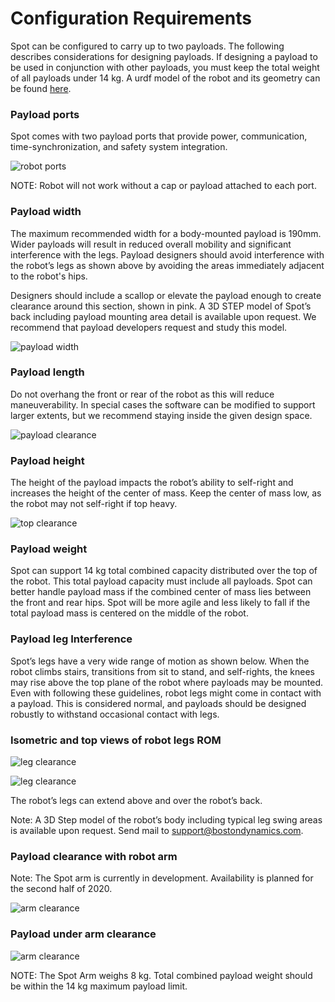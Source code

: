 <!--
Copyright (c) 2022 Boston Dynamics, Inc.  All rights reserved.

Downloading, reproducing, distributing or otherwise using the SDK Software
is subject to the terms and conditions of the Boston Dynamics Software
Development Kit License (20191101-BDSDK-SL).
-->

# Configuration Requirements

Spot can be configured to carry up to two payloads. The following describes considerations for designing payloads. If designing a payload to be used in conjunction with other payloads, you must keep the total weight of all payloads under 14 kg. A urdf model of the robot and its geometry can be found [here](../../files/spot_base_urdf.zip).


### Payload ports

Spot comes with two payload ports that provide power, communication, time-synchronization, and safety system integration.


![robot ports][config-image1]


NOTE: Robot will not work without a cap or payload attached to each port.


### Payload width

The maximum recommended width for a body-mounted payload is 190mm. Wider payloads will result in reduced overall mobility and significant interference with the legs. Payload designers should avoid interference with the robot’s legs as shown above by avoiding the areas immediately adjacent to the robot's hips.

Designers should include a scallop or elevate the payload enough to create clearance around this section, shown in pink. A 3D STEP model of Spot’s back including payload mounting area detail is available upon request. We recommend that payload developers request and study this model.


![payload width][config-image2]



### Payload length

Do not overhang the front or rear of the robot as this will reduce maneuverability. In special cases the software can be modified to support larger extents, but we recommend staying inside the given design space.


![payload clearance][config-image3]



### Payload height

The height of the payload impacts the robot’s ability to self-right and increases the height of the center of mass. Keep the center of mass low, as the robot may not self-right if top heavy.


![top clearance][config-image4]



### Payload weight

Spot can support 14 kg total combined capacity distributed over the top of the robot. This total payload capacity must include all payloads. Spot can better handle payload mass if the combined center of mass lies between the front and rear hips. Spot will be more agile and less likely to fall if the total payload mass is centered on the middle of the robot.


### Payload leg Interference

Spot’s legs have a very wide range of motion as shown below. When the robot climbs stairs, transitions from sit to stand, and self-rights, the knees may rise above the top plane of the robot where payloads may be mounted. Even with following these guidelines, robot legs might come in contact with a payload. This is considered normal, and payloads should be designed robustly to withstand occasional contact with legs.


### Isometric and top views of robot legs ROM


![leg clearance][config-image5]

![leg clearance][config-image6]


The robot’s legs can extend above and over the robot’s back.

Note: A 3D Step model of the robot’s body including typical leg swing areas is available upon request. Send mail to [support@bostondynamics.com](mailto:support@bostondynamics.com).


### Payload clearance with robot arm

Note: The Spot arm is currently in development. Availability is planned for the second half of 2020.



![arm clearance][config-image7]



### Payload under arm clearance



![arm clearance][config-image8]


NOTE: The Spot Arm weighs 8 kg. Total combined payload weight should be within the 14 kg maximum payload limit.


<!--- image and page reference link definitions --->
[config-image1]: images/payload1.png
[config-image2]: images/payload2.png
[config-image3]: images/payload3.png
[config-image4]: images/payload4.png
[config-image5]: images/config-image5.png
[config-image6]: images/config-image6.png
[config-image7]: images/payload7.png
[config-image8]: images/payload8.png

[elec-image1]: images/elec-image1.png
[elec-image2]: images/elec-image2.png
[elec-image3]: images/elec-image3.png

[guidelines-image1]: images/elec-image3.png

[mech-image1]: images/mech-image1.png
[mech-image2]: images/mech-image2.png
[mech-image3]: images/mech-image3.png
[mech-image4]: images/mech-image4.png

[rails-image1]: images/rails-image1.png
[rails-image2]: images/rails-image2.png
[rails-image3]: images/rails-image3.png

[payload-top]: Readme.md
[configuration]: payload_configuration_requirements.md#1
[mechanical]: mechanical_interfaces.md
[mounting-rails]: robot_mounting_rails.md
[robust-payload]: guidelines_for_robust_payload_design.md
[electrical]: robot_electrical_interface.md
[payload-software]: configuring_payload_software.md
